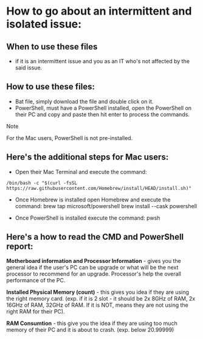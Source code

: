 # How to go about an intermittent and isolated issue:

## When to use these files
 - if it is an intermittent issue and you as an IT who's not affected by the said issue.

## How to use these files: 
 - Bat file, simply download the file and double click on it.
 - PowerShell, must have a PowerShell installed, open the PowerShell on their PC and copy and paste then hit enter to process the commands.

> [!NOTE]
> For the Mac users, PowerShell is not pre-installed.

## Here's the additional steps for Mac users: 
 - Open their Mac Terminal and execute the command: 
```
/bin/bash -c "$(curl -fsSL https://raw.githubusercontent.com/Homebrew/install/HEAD/install.sh)"
```
 - Once Homebrew is installed open Homebrew and execute the command: 
brew tap microsoft/powershell
brew install --cask powershell

 - Once PowerShell is installed execute the command: 
pwsh


## Here's a how to read the CMD and PowerShell report: 

**Motherboard information and Processor Information** - gives you the general idea if the user's PC can be upgrade or what will be the next processor to recommend for an upgrade. Processor's help the overall performance of the PC.

**Installed Physical Memory (count)** - this gives you idea if they are using the right memory card.
(exp. if it is 2 slot - it should be 2x 8GHz of RAM, 2x 16GHz of RAM, 32GHz of RAM. If it is NOT, means they are not using the right RAM for their PC).


**RAM Consumtion** - this give you the idea if they are using too much memory of their PC and it is about to crash. (exp. below 20.99999)


[^1]: PS. When I was a Technical Support, we identify these type of issue as `User Issue` and if all the `hardware` and user `behavior` was meet it will be tagged as `Open Ticket` for as long as we're using the same tools. These types of issue do exist, from the time I join the company until I leave. As a tech, you'll encounter several issues and attempt to fix, if not minimize the occurrence of the said issue. Having a low specs but knowing how to maintain it is far better than having a high specs but don't know how to maintain it.